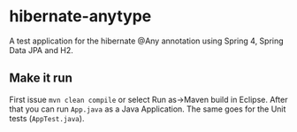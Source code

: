 hibernate-anytype
=================

A test application for the hibernate @Any annotation using Spring 4, Spring Data JPA and H2.

Make it run
-----------

First issue <code>mvn clean compile</code> or select Run as->Maven build in Eclipse. After that you can run <code>App.java</code> as a Java Application.
The same goes for the Unit tests (<code>AppTest.java</code>).